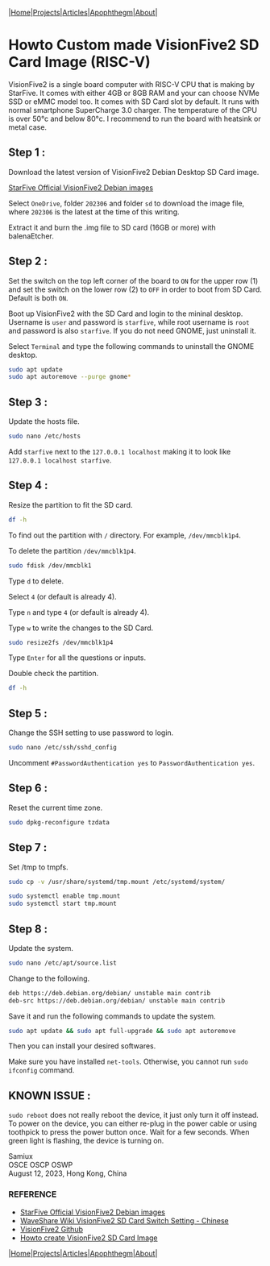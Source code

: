 |[Home](/README.md)|[Projects](/projects.md)|[Articles](/articles.md)|[Apophthegm](/apophthegm.md)|[About](/about.md)|

# Howto Custom made VisionFive2 SD Card Image (RISC-V)

VisionFive2 is a single board computer with RISC-V CPU that is making by StarFive.  It comes with either 4GB or 8GB RAM and your can choose NVMe SSD or eMMC model too.  It comes with SD Card slot by default.  It runs with normal smartphone SuperCharge 3.0 charger.  The temperature of the CPU is over 50°c and below 80°c.  I recommend to run the board with heatsink or metal case.

## Step 1 :

Download the latest version of VisionFive2 Debian Desktop SD Card image.

[StarFive Official VisionFive2 Debian images](https://debian.starfivetech.com/)  

Select ```OneDrive```, folder ```202306``` and folder ```sd``` to download the image file, where ```202306``` is the latest at the time of this writing.

Extract it and burn the .img file to SD card (16GB or more) with balenaEtcher.

## Step 2 :

Set the switch on the top left corner of the board to ```ON``` for the upper row (1) and set the switch on the lower row (2) to ```OFF``` in order to boot from SD Card.  Default is both ```ON```.

Boot up VisionFive2 with the SD Card and login to the mininal desktop.  Username is ```user``` and password is ```starfive```, while root username is ```root``` and password is also ```starfive```.  If you do not need GNOME, just uninstall it.

Select ```Terminal``` and type the following commands to uninstall the GNOME desktop.

```bash
sudo apt update
sudo apt autoremove --purge gnome*
```

## Step 3 :

Update the hosts file.

```bash
sudo nano /etc/hosts
```

Add ```starfive``` next to the ```127.0.0.1 localhost``` making it to look like ```127.0.0.1 localhost starfive```.

## Step 4 :

Resize the partition to fit the SD card.

```bash
df -h
```

To find out the partition with ```/``` directory.  For example, ```/dev/mmcblk1p4```.

To delete the partition ```/dev/mmcblk1p4```.

```bash
sudo fdisk /dev/mmcblk1
```
Type ```d``` to delete.

Select ```4``` (or default is already 4).

Type ```n``` and type ```4``` (or default is already 4).

Type ```w``` to write the changes to the SD Card.

```bash
sudo resize2fs /dev/mmcblk1p4
```

Type ```Enter``` for all the questions or inputs.

Double check the partition.

```bash
df -h
```

## Step 5 :

Change the SSH setting to use password to login.

```bash
sudo nano /etc/ssh/sshd_config
```

Uncomment ```#PasswordAuthentication yes``` to ```PasswordAuthentication yes```.

## Step 6 :

Reset the current time zone.

```bash
sudo dpkg-reconfigure tzdata
```

## Step 7 :

Set /tmp to tmpfs.

```bash
sudo cp -v /usr/share/systemd/tmp.mount /etc/systemd/system/

sudo systemctl enable tmp.mount
sudo systemctl start tmp.mount
```

## Step 8 :

Update the system.

```bash
sudo nano /etc/apt/source.list
```

Change to the following.

```bash
deb https://deb.debian.org/debian/ unstable main contrib
deb-src https://deb.debian.org/debian/ unstable main contrib
```

Save it and run the following commands to update the system.

```bash
sudo apt update && sudo apt full-upgrade && sudo apt autoremove
```

Then you can install your desired softwares.

Make sure you have installed ```net-tools```.  Otherwise, you cannot run ```sudo ifconfig``` command.

## KNOWN ISSUE : 

```sudo reboot``` does not really reboot the device, it just only turn it off instead.  To power on the device, you can either re-plug in the power cable or using toothpick to press the power button once.  Wait for a few seconds.  When green light is flashing, the device is turning on.  

Samiux  
OSCE  OSCP  OSWP    
August 12, 2023, Hong Kong, China    

### REFERENCE

- [StarFive Official VisionFive2 Debian images](https://debian.starfivetech.com/)  
- [WaveShare Wiki VisionFive2 SD Card Switch Setting - Chinese](https://www.waveshare.net/wiki/VisionFive2#.E5.BC.80.E6.9C.BA)  
- [VisionFive2 Github](https://github.com/starfive-tech/VisionFive2)  
- [Howto create VisionFive2 SD Card Image](https://huggingface.co/csukuangfj/visionfive2-sd-card-img)  

|[Home](/README.md)|[Projects](/projects.md)|[Articles](/articles.md)|[Apophthegm](/apophthegm.md)|[About](/about.md)|
